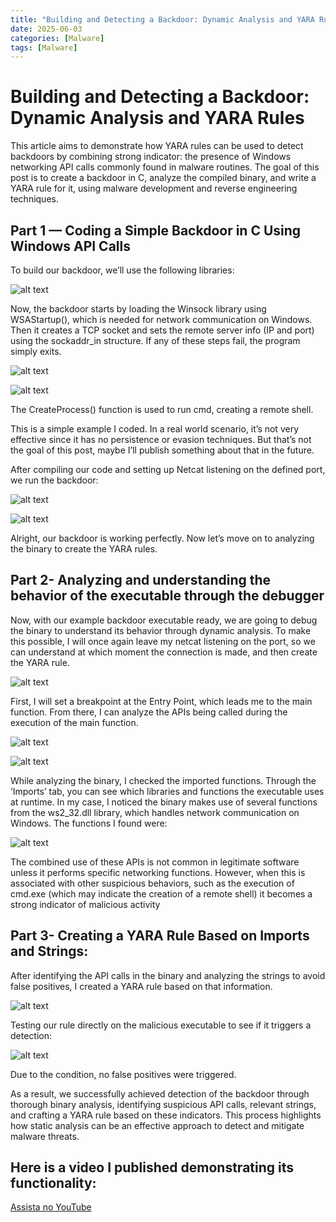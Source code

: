 ```yaml
---
title: "Building and Detecting a Backdoor: Dynamic Analysis and YARA Rules"
date: 2025-06-03    
categories: [Malware]
tags: [Malware]
---
```


# Building and Detecting a Backdoor: Dynamic Analysis and YARA Rules


This article aims to demonstrate how YARA rules can be used to detect backdoors by combining strong indicator: the presence of Windows networking API calls commonly found in malware routines. The goal of this post is to create a backdoor in C, analyze the compiled binary, and write a YARA rule for it, using malware development and reverse engineering techniques.

## Part 1 — Coding a Simple Backdoor in C Using Windows API Calls
To build our backdoor, we’ll use the following libraries:

![alt text](https://miro.medium.com/v2/resize:fit:720/format:webp/1*u7APEWcLxsVyl-kuykhUyg.png)

Now, the backdoor starts by loading the Winsock library using WSAStartup(), which is needed for network communication on Windows. Then it creates a TCP socket and sets the remote server info (IP and port) using the sockaddr_in structure. If any of these steps fail, the program simply exits.

![alt text](https://miro.medium.com/v2/resize:fit:720/format:webp/1*i-pVEv3Xx3VFH440fqzrog.png)

![alt text](https://miro.medium.com/v2/resize:fit:720/format:webp/1*66zY01u0aQBFIBRufVNwlw.png)

The CreateProcess() function is used to run cmd, creating a remote shell.

This is a simple example I coded. In a real world scenario, it’s not very effective since it has no persistence or evasion techniques. But that’s not the goal of this post, maybe I’ll publish something about that in the future.

After compiling our code and setting up Netcat listening on the defined port, we run the backdoor:

![alt text](https://miro.medium.com/v2/resize:fit:720/format:webp/1*hkB-ezWaDjblljxtzojyNQ.png)

![alt text](https://miro.medium.com/v2/resize:fit:720/format:webp/1*vhPlK-DdsfP3188X1Ug35Q.png)

Alright, our backdoor is working perfectly. Now let’s move on to analyzing the binary to create the YARA rules.

## Part 2- Analyzing and understanding the behavior of the executable through the debugger

Now, with our example backdoor executable ready, we are going to debug the binary to understand its behavior through dynamic analysis. To make this possible, I will once again leave my netcat listening on the port, so we can understand at which moment the connection is made, and then create the YARA rule.

![alt text](https://miro.medium.com/v2/resize:fit:720/format:webp/1*h7zcyy6iD0eAeoHGGNcrLA.png)

First, I will set a breakpoint at the Entry Point, which leads me to the main function. From there, I can analyze the APIs being called during the execution of the main function.

![alt text](https://miro.medium.com/v2/resize:fit:720/format:webp/1*sJX3UKqyvwDpVdTVDNTdrg.png)

![alt text](https://miro.medium.com/v2/resize:fit:720/format:webp/1*KA5WsQrh7RkL1FvjVBXBuQ.png)

While analyzing the binary, I checked the imported functions. Through the ‘Imports’ tab, you can see which libraries and functions the executable uses at runtime. In my case, I noticed the binary makes use of several functions from the ws2_32.dll library, which handles network communication on Windows. The functions I found were:

![alt text](https://miro.medium.com/v2/resize:fit:720/format:webp/1*OVc6G0JlenlV0MREUFT2Vw.png)

The combined use of these APIs is not common in legitimate software unless it performs specific networking functions. However, when this is associated with other suspicious behaviors, such as the execution of cmd.exe (which may indicate the creation of a remote shell) it becomes a strong indicator of malicious activity

## Part 3- Creating a YARA Rule Based on Imports and Strings:
After identifying the API calls in the binary and analyzing the strings to avoid false positives, I created a YARA rule based on that information.

![alt text](https://miro.medium.com/v2/resize:fit:720/format:webp/1*vh2fkLH9ELBgptx0DLNpqg.png)

Testing our rule directly on the malicious executable to see if it triggers a detection:

![alt text](https://miro.medium.com/v2/resize:fit:720/format:webp/1*LtbVjIeMtO5SxHEm8cO41g.png)

Due to the condition, no false positives were triggered.

As a result, we successfully achieved detection of the backdoor through thorough binary analysis, identifying suspicious API calls, relevant strings, and crafting a YARA rule based on these indicators. This process highlights how static analysis can be an effective approach to detect and mitigate malware threats.

## Here is a video I published demonstrating its functionality:

[Assista no YouTube](https://www.youtube.com/watch?v=_m_wSDVnYFE)

